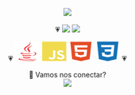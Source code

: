 <p align="center"> 


<p align="center">
  <!-- GIF fofo -->
  <img src="https://media4.giphy.com/media/v1.Y2lkPTc5MGI3NjExOGg2Z3dxNGd5dzk0ZWVvY3hhMnhiZDFmZnNvYXJqYnQ4YWIzeXh2ZyZlcD12MV9pbnRlcm5hbF9naWZfYnlfaWQmY3Q9Zw/GYtblmdLnemlO/giphy.gif" height="200"/>
</p>

<p align="center">💗
  <!-- Estatísticas -->
  <img src="https://github-readme-stats.vercel.app/api?username=Emelytestes12&show_icons=true&theme=radical&cache_seconds=1" height="165"/>
  <img src="https://github-readme-stats.vercel.app/api/top-langs/?username=Emelytestes12&layout=compact&theme=radical" height="165"/> 
</p> 

<p align="center">
   💗
  <img alt="Java" height="40" width="50" src="https://raw.githubusercontent.com/devicons/devicon/master/icons/java/java-plain.svg" />
  <img alt="JavaScript" height="40" width="50" src="https://raw.githubusercontent.com/devicons/devicon/master/icons/javascript/javascript-plain.svg" />
  <img alt="HTML5" height="40" width="50" src="https://raw.githubusercontent.com/devicons/devicon/master/icons/html5/html5-plain.svg" />
  <img alt="CSS3" height="40" width="50" src="https://raw.githubusercontent.com/devicons/devicon/master/icons/css3/css3-plain.svg" /> 💗
</p>

<p align="center">
  💌 Vamos nos conectar?<br>
  <a href="https://www.linkedin.com/in/emelymariab/"><img height="30" src="https://img.shields.io/badge/LinkedIn-%230077B5?style=for-the-badge&logo=linkedin&logoColor=white"/></a>
</p>





